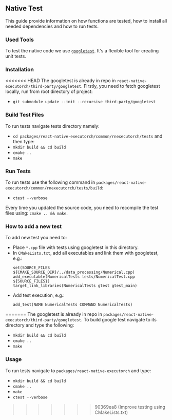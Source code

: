 ## Native Test
This guide provide information on how functions are tested, how to install all needed dependencies and how to run tests.

### Used Tools
To test the native code we use [`googletest`](https://github.com/google/googletest). It's a flexible tool for creating unit tests.

### Installation
<<<<<<< HEAD
The googletest is already in repo in `react-native-executorch/third-party/googletest`. Firstly, you need to fetch googletest locally, run from root directory of project:
* `git submodule update --init --recursive third-party/googletest`

### Build Test Files
To run tests navigate tests directory namely:
* `cd packages/react-native-executorch/common/rnexecutorch/tests` 
and then type:
* `mkdir build && cd build`
* `cmake ..`
* `make`

### Run Tests
To run tests use the following command in `packages/react-native-executorch/common/rnexecutorch/tests/build`:
* `ctest --verbose`

Every time you updated the source code, you need to recompile the test files using: `cmake .. && make`.

### How to add a new test
To add new test you need to:
* Place `*.cpp` file with tests using googletest in this directory.
* In `CMakeLists.txt`, add all executables and link them with googletest, e.g.:
    ```
    set(SOURCE_FILES ${CMAKE_SOURCE_DIR}/../data_processing/Numerical.cpp)
    add_executable(NumericalTests tests/NumericalTest.cpp ${SOURCE_FILES})
    target_link_libraries(NumericalTests gtest gtest_main)
    ```
* Add test execution, e.g.:
    ```
    add_test(NAME NumericalTests COMMAND NumericalTests)
    ```
=======
The googletest is already in repo in `packages/react-native-executorch/third-party/googletest`. To build google test navigate to its directory and type the following:
* `mkdir build && cd build`
* `cmake ..`
* `make`

### Usage
To run tests navigate to `packages/react-native-executorch` and type:
* `mkdir build && cd build`
* `cmake ..`
* `make`
* `ctest --verbose`
>>>>>>> 90369ea8 (Improve testing using CMakeLists.txt)
